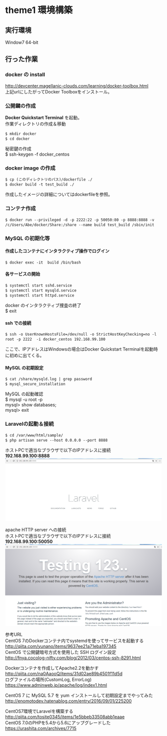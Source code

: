 # theme1 環境構築  

## 実行環境  
Window7 64-bit  

## 行った作業  

### docker の install  
<http://devcenter.magellanic-clouds.com/learning/docker-toolbox.html>  
上記urlにしたがってDocker Toolboxをインストール。  

### 公開鍵の作成  
**Docker Quickstart Terminal** を起動。  
作業ディレクトリの作成＆移動  

    $ mkdir docker  
    $ cd docker  

秘密鍵の作成  
    $ ssh-keygen -f docker_centos  

### docker image の作成  
    $ cp (このディレクトリのパス)/dockerfile ./  
    $ docker build -t test_build ./  

作成したイメージの詳細についてはdockerfileを参照。  

### コンテナ作成  
    $ docker run --privileged -d -p 2222:22 -p 50050:80 -p 8888:8888 -v /c/Users/Abe/docker/Share:/share --name build test_build /sbin/init  

### MySQL の初期化等
#### 作成したコンテナにインタラクティブ操作でログイン  
    $ docker exec -it  build /bin/bash  

#### 各サービスの開始  
    $ systemctl start sshd.service  
    $ systemctl start mysqld.service  
    $ systemctl start httpd.service  

docker のインタラクティブ捜査の終了  
    $ exit  

#### ssh での接続  
    $ ssh -o UserKnownHostsFile=/dev/null -o StrictHostKeyChecking=no -l root -p 2222  -i docker_centos 192.168.99.100  
ここで、IPアドレスはWindowsの場合はDocker Quickstart Terminalを起動時に初めに出てくる。  

#### MySQL の初期設定  
    $ cat /share/mysqld.log | grep password  
    $ mysql_secure_installation  

MySQL の起動確認  
    $ mysql -u root -p  
    mysql> show databases;  
    mysql> exit  

### Laravelの起動＆接続  
    $ cd /var/www/html/sample/  
    $ php artisan serve --host 0.0.0.0 --port 8888  
ホストPCで適当なブラウザで以下のIPアドレスに接続  
**192.168.99.100:8888**  
![laravel](png/laravel_homepage.PNG)  

apache HTTP server への接続  
ホストPCで適当なブラウザで以下のIPアドレスに接続  
**192.168.99.100:50050**  
![apache](png/apache_homepage.PNG)  


参考URL  
CentOS 7のDockerコンテナ内でsystemdを使ってサービスを起動する  
<http://qiita.com/yunano/items/9637ee21a71eba197345>  
CentOS で公開鍵暗号方式を使用した SSH ログイン設定  
<http://fnya.cocolog-nifty.com/blog/2012/03/centos-ssh-8291.html>  

Dockerコンテナを作成してApache2.2を動かす  
<http://qiita.com/na0AaooQ/items/31d02ae89b4501f11d5d>  
ログファイルの場所(CustomLog, ErrorLog)  
<https://www.adminweb.jp/apache/log/index1.html>  

CentOS 7 に MySQL 5.7 を yum インストールして初期設定までやってみた  
<http://enomotodev.hatenablog.com/entry/2016/09/01/225200>

CentOS7環境でLaravelを構築する  
<http://qiita.com/tosite0345/items/1e5bbeb33508abb1eaae>  
CentOS 7.0のPHPを5.4から5.6にアップグレードした  
<https://urashita.com/archives/7715>  

